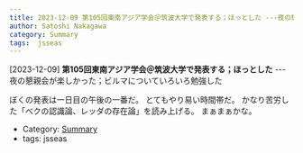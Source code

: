 ```yaml
---
title: 2023-12-09 第105回東南アジア学会＠筑波大学で発表する；ほっとした ---夜の懇親会が楽しかった；ビルマについていろいろ勉強した
author: Satoshi Nakagawa
category: Summary
tags:  jsseas
---
```


[2023-12-09] **第105回東南アジア学会＠筑波大学で発表する；ほっとした**  ---夜の懇親会が楽しかった；ビルマについていろいろ勉強した

  ぼくの発表は一日目の午後の一番だ。
とてもやり易い時間帯だ。
かなり苦労した「ベクの認識論、レッダの存在論」を読み上げる。
まぁまぁかな。

- Category: [Summary](https://merapano.github.io/categories.html#Summary)
- tags:  jsseas
